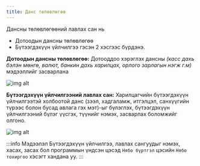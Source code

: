 ```yaml
---
title: Данс төлөвлөгөө
---
```

>
Дансны төлөвлөгөөний лавлах сан нь 
- Дотоодын дансны төлөвлөгөө 
- Бүтээгдэхүүн үйлчилгээ гэсэн 2 хэсгээс бүрдэнэ.

**Дотоодын дансны төлөвлөгөө:**  Дотооддоо хэрэглэх дансны _(касс дахь бэлэн мөнгө, валют, банкин дахь харилцах, орлого зарлагын нэгж г.м)_ мэдээллийг засварлана
>
![img alt](/img/image59.png)

**Бүтээгдэхүүн үйлчилгээний лавлах сан:** Харилцагчийн бүтээгдэхүүн үйлчилгээтэй холбоотой данс (зээл, хадгаламж, итгэлцэл, санхүүгийн түрээс болон бусад авлага гэх мэт)-ыг бүлэглэх, бүтээгдэхүүн үйлчилгээний бүлэг үүсгэх, түүнийг нэмэх, засварлах боломжийг олгоно.
>
 ![img alt](/img/image60.png)
 

:::info Мэдээлэл
Бүтээгдэхүүн үйлчилгээ, лавлах сангуудыг нэмэх, хасах, засах бол программын үндсэн цэсэд `Нябо бүртгэл` цэсийн `Нябо тохиргоо` хэсэгт хандана уу.
:::
